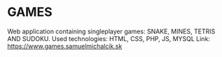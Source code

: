 # GAMES
Web application containing singleplayer games: SNAKE, MINES, TETRIS AND SUDOKU.
Used technologies: HTML, CSS, PHP, JS, MYSQL
Link: https://www.games.samuelmichalcik.sk
